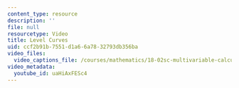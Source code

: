 ```yaml
---
content_type: resource
description: ''
file: null
resourcetype: Video
title: Level Curves
uid: ccf2b91b-7551-d1a6-6a78-32793db356ba
video_files:
  video_captions_file: /courses/mathematics/18-02sc-multivariable-calculus-fall-2010/2.-partial-derivatives/part-a-functions-of-two-variables-tangent-approximation-and-optimization/session-25-level-curves-and-contour-plots/level-curves/uaHiAxFESc4.vtt
video_metadata:
  youtube_id: uaHiAxFESc4
---
```

